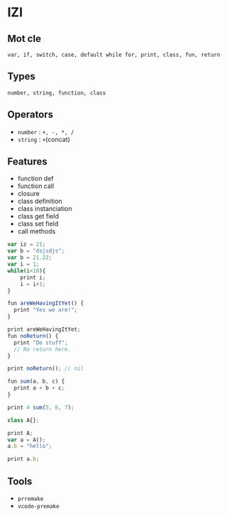 # IZI


## Mot cle 
`var, if, switch, case, default while for, print, class, fun, return`
## Types
`number, string, function, class`
## Operators
- `number` : `+, -, *, /`
- `string` : `+`(concat)


## Features
- function def
- function call
- closure 
- class definition
- class instanciation
- class get field
- class set field
- call methods
```js
var iz = 21;
var b = "dsjsdjs";
var b = 21.22;
var i = 1;
while(i<10){
    print i;
    i = i+1;
}

fun areWeHavingItYet() {
  print "Yes we are!";
}

print areWeHavingItYet;
fun noReturn() {
  print "Do stuff";
  // No return here.
}

print noReturn(); // nil

fun sum(a, b, c) {
  print a + b + c;
}

print 4 sum(5, 6, 7);

class A{};

print A;
var a = A();
a.b = "hello";

print a.b;
```



## Tools
- `prremake`
- `vcode-premake`